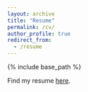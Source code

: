 ```yaml
---
layout: archive
title: "Resume"
permalink: /cv/
author_profile: true
redirect_from:
  - /resume
---
```


{% include base_path %}

Find my resume [here](http://hnadeem2.github.io/files/nadeem_hassan_resume.pdf).
